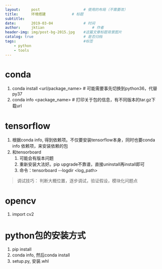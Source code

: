 ```yaml
---
layout:     post   				    # 使用的布局（不需要改）
title:      环境搭建			# 标题 
subtitle:  	 
date:       2019-03-04				# 时间
author:     jktian 						# 作者
header-img: img/post-bg-2015.jpg 	#这篇文章标题背景图片
catalog: true 						# 是否归档
tags:								#标签
    - python
    - tools
---
```

# conda
1. conda install <url/package_name>	# 可能需要事先切换到python36，代替py37
2. conda info <package_name>	# 打印关于包的信息，有不同版本的tar.gz下载url

# tensorflow
1. 根据conda info, 得到依赖项。不仅要安装tensorflow本身，同时也要conda info 依赖项，来安装依赖的包
2. 和tensorboard
   1. 可能会有版本问题
   2. 重新安装大法好。pip upgrade不靠谱，直接uninstall再install即可
   3. 命令：tensorboard --logdir <log_path>
> 调试技巧：
> 	判断大概位置，逐步调试，验证假设，模块化问题点

# opencv
1. import cv2

# python包的安装方式
1. pip install
2. conda info, 然后conda install <url>
3. setup.py, 安装.whl